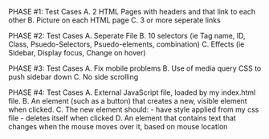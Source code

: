 PHASE #1:
  Test Cases
    A. 2 HTML Pages with headers and that link to each other
    B. Picture on each HTML page
    C. 3 or more seperate links

PHASE #2:
  Test Cases
    A. Seperate File
    B. 10 selectors (ie Tag name, ID, Class, Psuedo-Selectors, Psuedo-elements, combination)
    C. Effects (ie Sidebar, Display focus, Change on hover)

PHASE #3:
  Test Cases
    A. Fix mobile problems
    B. Use of media query CSS to push sidebar down
    C. No side scrolling

PHASE #4: 
  Test Cases
    A. External JavaScript file, loaded by my index.html file.
    B. An element (such as a button) that creates a new, visible element when clicked.
    C. The new element should:
        - have style applied from my css file
        - deletes itself when clicked
    D. An element that contains text that changes when the mouse moves over it, based on mouse location

